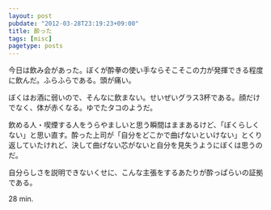 ```yaml
---
layout: post
pubdate: "2012-03-28T23:19:23+09:00"
title: 酔った
tags: [misc]
pagetype: posts
---
```

今日は飲み会があった。ぼくが酔拳の使い手ならそこそこの力が発揮できる程度に飲んだ。ふらふらである。頭が痛い。

ぼくはお酒に弱いので、そんなに飲まない。せいぜいグラス3杯である。顔だけでなく、体が赤くなる。ゆでたタコのようだ。

飲める人・喫煙する人をうらやましいと思う瞬間はままあるけど、「ぼくらしくない」と思い直す。酔った上司が「自分をどこかで曲げないといけない」とくり返していたけれど、決して曲げない芯がないと自分を見失うようにぼくは思うのだ。

自分らしさを説明できないくせに、こんな主張をするあたりが酔っぱらいの証拠である。

28 min.
